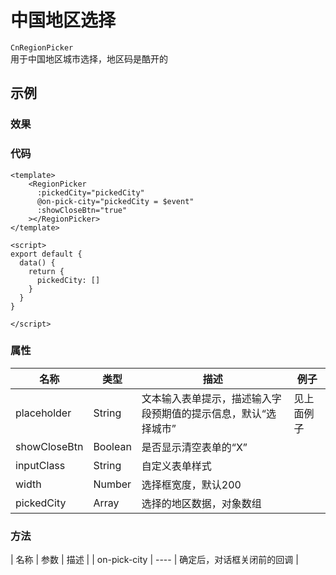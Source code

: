 # 中国地区选择    
`CnRegionPicker`  
用于中国地区城市选择，地区码是酷开的  

## 示例

### 效果

<Demo>
  <CnRegionPickerDemo
    :showCloseBtn="true"
   />
</Demo>

### 代码  
```vue
<template>
    <RegionPicker
      :pickedCity="pickedCity"
      @on-pick-city="pickedCity = $event"
      :showCloseBtn="true"
    ></RegionPicker>
</template>

<script>
export default {
  data() {
    return {
      pickedCity: []
    }
  }
}

</script>

```

### 属性  
| 名称 | 类型 | 描述 | 例子 |  
| ---- | ---- | ---- | ---- |
| placeholder | String | 文本输入表单提示，描述输入字段预期值的提示信息，默认“选择城市” | 见上面例子 |
| showCloseBtn | Boolean | 是否显示清空表单的“X” | |
| inputClass | String | 自定义表单样式 | |
| width | Number | 选择框宽度，默认200 | |
| pickedCity | Array | 选择的地区数据，对象数组 | |

### 方法
| 名称 | 参数 | 描述 |
| on-pick-city | ---- | 确定后，对话框关闭前的回调 |
<Comment />
